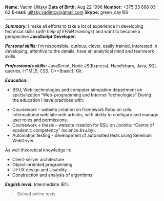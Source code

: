 **Name:** Vadim Ulitsky
**Date of Birth:** Aug 22 1996
**Number:** +375 33 668 03 82
**E-mail:** ulitsky.vadimcv@gmail.com
**Skype:** green_day196
***
  

***Summary:***
I make all efforts to take a lot of experience in developing technical skills (*with help of EPAM trainings*) and want to become a perspective **JavaScript Developer**.
  

***Personal skills:*** 
I’m responsible, curious, clever, easily trained, interested in developing, attentive to the details, have an analytical mind and teamwork skills. 
  
***Professionals skills:***
JavaScript, Node.JS(Express), Handlebars, Java, SQL queries, HTML5, CSS, C++(basic), Git.
  
***Education:*** 
+	BSU, Web-technologies and computer simulation department on specialization “Web-programming and Internet Technologies” 
During the education I have practices with:
-	Coursework – website creation on framework Ruby on rails.
Informational web site with articles, with ability to configure and manage user roles and permissions.
-	Coursework + thesis – website creation for BSU on Joomla: “Centre of academic competency” (science.bsu.by). 
-	Automation testing - development of automated tests using Selenium WebDriver
  
As well theoretical knowledge in:
+	Client-server architecture
+	Object-oriented programming
+	UI-UX design and Usability
+	Construction and analysis of algorithms

***English level:***
Intermediate (B1).
>Solved online tests

